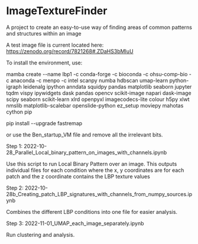 # ImageTextureFinder
A project to create an easy-to-use way of finding areas of common patterns and structures within an image

A test image file is current located here:
https://zenodo.org/record/7821268#.ZDaHS3bMIuU

To install the environment, use:

mamba create --name  lbp1 -c conda-forge -c bioconda -c ohsu-comp-bio -c anaconda -c menpo -c intel scanpy numba hdbscan umap-learn python-igraph leidenalg ipython anndata squidpy pandas matplotlib seaborn jupyter tqdm vispy ipywidgets dask pandas opencv scikit-image napari dask-image scipy seaborn scikit-learn xlrd openpyxl imagecodecs-lite colour h5py xlwt nmslib matplotlib-scalebar openslide-python ez_setup moviepy mahotas cython pip

pip install --upgrade fastremap

or use the Ben_startup_VM file and remove all the irrelevant bits.

Step 1: 2022-10-28_Parallel_Local_binary_pattern_on_images_with_channels.ipynb

Use this script to run Local Binary Pattern over an image.
This outputs individual files for each condition where the x, y coordinates are for each patch and the z coordinate contains the LBP texture values


Step 2: 2022-10-28b_Creating_patch_LBP_signatures_with_channels_from_numpy_sources.ipynb

Combines the different LBP conditions into one file for easier analysis.

Step 3: 2022-11-01_UMAP_each_image_separately.ipynb

Run clustering and analysis.

